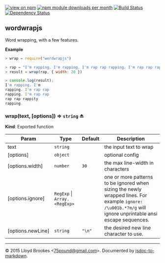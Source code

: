 [![view on npm](http://img.shields.io/npm/v/wordwrapjs.svg)](https://www.npmjs.org/package/wordwrapjs)
[![npm module downloads per month](http://img.shields.io/npm/dm/wordwrapjs.svg)](https://www.npmjs.org/package/wordwrapjs)
[![Build Status](https://travis-ci.org/75lb/wordwrapjs.svg?branch=master)](https://travis-ci.org/75lb/wordwrapjs)
[![Dependency Status](https://david-dm.org/75lb/wordwrapjs.svg)](https://david-dm.org/75lb/wordwrapjs)

<a name="module_wordwrapjs"></a>
## wordwrapjs
Word wrapping, with a few features.

**Example**  
```js
> wrap = require("wordwrapjs")

> rap = "I'm rapping. I'm rapping. I'm rap rap rapping. I'm rap rap rap rap rappity rapping."
> result = wrap(rap, { width: 20 })

> console.log(result);
I'm rapping. I'm
rapping. I'm rap rap
rapping. I'm rap rap
rap rap rappity
rapping.
```
<a name="exp_module_wordwrapjs--wrap"></a>
### wrap(text, [options]) ⇒ <code>string</code> ⏏
**Kind**: Exported function  

| Param | Type | Default | Description |
| --- | --- | --- | --- |
| text | <code>string</code> |  | the input text to wrap |
| [options] | <code>object</code> |  | optional config |
| [options.width] | <code>number</code> | <code>30</code> | the max line-width in characters |
| [options.ignore] | <code>RegExp</code> &#124; <code>Array.&lt;RegExp&gt;</code> |  | one or more patterns to be ignored when sizing the newly wrapped lines. For example `ignore: /\u001b.*?m/g` will ignore unprintable ansi escape sequences. |
| [options.newLine] | <code>string</code> | <code>&quot;\\n&quot;</code> | the desired new line character to use. |


* * *

&copy; 2015 Lloyd Brookes \<75pound@gmail.com\>. Documented by [jsdoc-to-markdown](https://github.com/jsdoc2md/jsdoc-to-markdown).
